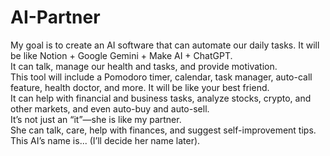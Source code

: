 # AI-Partner 

My goal is to create an AI software that can automate our daily tasks. It will be like Notion + Google Gemini + Make AI + ChatGPT.  
It can talk, manage our health and tasks, and provide motivation.  
This tool will include a Pomodoro timer, calendar, task manager, auto-call feature, health doctor, and more. It will be like your best friend.  
It can help with financial and business tasks, analyze stocks, crypto, and other markets, and even auto-buy and auto-sell.  
It’s not just an “it”—she is like my partner.  
She can talk, care, help with finances, and suggest self-improvement tips.  
This AI’s name is... (I’ll decide her name later).

